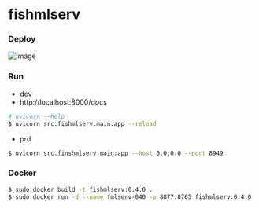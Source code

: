 # fishmlserv

### Deploy
![image](https://github.com/user-attachments/assets/5ba77e0a-1989-4a6a-b518-85373e628064)


### Run
- dev
- http://localhost:8000/docs
```bash
# uvicorn --help
$ uvicorn src.fishmlserv.main:app --reload
```

- prd
```bash
$ uvicorn src.finshmlserv.main:app --host 0.0.0.0 --port 8949
```

### Docker
```bash
$ sudo docker build -t fishmlserv:0.4.0 .
$ sudo docker run -d --name fmlserv-040 -p 8877:8765 fishmlserv:0.4.0
```

